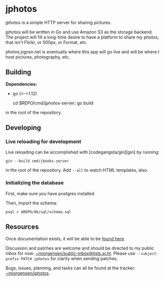 # jphotos

jphotos is a simple HTTP server for sharing pictures.

jphotos will be written in Go and use Amazon S3 as the storage backend.
The project will fill a long-time desire to have a platform to share my
photos, that isn't Flickr, or 500px, or Format, etc.

photos.jrgnsn.net is eventually where this app will go live and will be
where I host pictures, photography, etc.

## Building

**Dependencies:**

* go (>-=1.12)

	cd $REPO/cmd/jphotos-server; go build

in the root of the repository.

## Developing

### Live reloading for development

Live reloading can be accomplished with [codegangsta/gin][gin] by
running:

	gin --build cmd/jbooks-server

in the root of the repository. Add `--all` to watch HTML templates,
also. 

### Initializing the database

First, make sure you have postgres installed.

Then, import the schema:

	psql < $REPO/db/sql/schema.sql


## Resources

Once documentation exists, it will be able to be [found here][man].

Discussion and patches are welcome and should be directed to my public
inbox for now: [~mjorgensen/public-inbox@lists.sr.ht][lists]. Please use
`--subject-prefix PATCH jphotos` for clarity when sending
patches.

Bugs, issues, planning, and tasks can all be found at the tracker: 
[~mjorgensen/jphotos][todo].

[man]: https://man.sr.ht/~mjorgensen/jphotos
[lists]: https://lists.sr.ht/~mjorgensen/public-inbox
[todo]: https://todo.sr.ht./~mjorgensen/jphotos